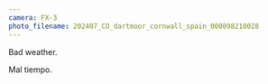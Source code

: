 ```yaml
---
camera: FX-3
photo_filename: 202407_CO_dartmoor_cornwall_spain_000098210028
---
```


Bad weather.

Mal tiempo.